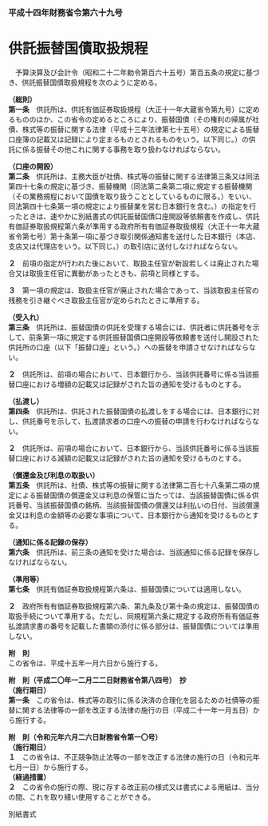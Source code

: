 ### 平成十四年財務省令第六十九号  
# 供託振替国債取扱規程  
　予算決算及び会計令（昭和二十二年勅令第百六十五号）第百五条の規定に基づき、供託振替国債取扱規程を次のように定める。  
  
**（総則）**  
**第一条**　供託所は、供託有価証券取扱規程（大正十一年大蔵省令第九号）に定めるもののほか、この省令の定めるところにより、振替国債（その権利の帰属が社債、株式等の振替に関する法律（平成十三年法律第七十五号）の規定による振替口座簿の記載又は記録により定まるものとされるものをいう。以下同じ。）の供託に係る振替その他これに関する事務を取り扱わなければならない。  
  
**（口座の開設）**  
**第二条**　供託所は、主務大臣が社債、株式等の振替に関する法律第三条又は同法第四十七条の規定に基づき、振替機関（同法第二条第二項に規定する振替機関（その業務規程において国債を取り扱うこととしているものに限る。）をいい、同法第四十七条第一項の規定により振替業を営む日本銀行を含む。）の指定を行ったときは、速やかに別紙書式の供託振替国債口座開設等依頼書を作成し、供託有価証券取扱規程第六条が準用する政府所有有価証券取扱規程（大正十一年大蔵省令第七号）第十条第一項に基づき取引関係通知書を送付した日本銀行（本店、支店又は代理店をいう。以下同じ。）の取引店に送付しなければならない。  
  
**２**　前項の指定が行われた後において、取扱主任官が新設若しくは廃止された場合又は取扱主任官に異動があったときも、前項と同様とする。  
  
**３**　第一項の規定は、取扱主任官が廃止された場合であって、当該取扱主任官の残務を引き継ぐべき取扱主任官が定められたときに準用する。  
  
**（受入れ）**  
**第三条**　供託所は、振替国債の供託を受理する場合には、供託者に供託番号を示して、前条第一項に規定する供託振替国債口座開設等依頼書を送付し開設された供託所の口座（以下「振替口座」という。）への振替を申請させなければならない。  
  
**２**　供託所は、前項の場合において、日本銀行から、当該供託番号に係る当該振替口座における増額の記載又は記録がされた旨の通知を受けるものとする。  
  
**（払渡し）**  
**第四条**　供託所は、供託された振替国債の払渡しをする場合には、日本銀行に対し、供託番号を示して、払渡請求者の口座への振替の申請を行わなければならない。  
  
**２**　供託所は、前項の場合において、日本銀行から、当該供託番号に係る当該振替口座における減額の記載又は記録がされた旨の通知を受けるものとする。  
  
**（償還金及び利息の取扱い）**  
**第五条**　供託所は、社債、株式等の振替に関する法律第二百七十八条第二項の規定による振替国債の償還金又は利息の保管に当たっては、当該振替国債に係る供託番号、当該振替国債の銘柄、当該振替国債の償還又は利払いの日付、当該償還金又は利息の金額等の必要な事項について、日本銀行から通知を受けるものとする。  
  
**（通知に係る記録の保存）**  
**第六条**　供託所は、前三条の通知を受けた場合は、当該通知に係る記録を保存しなければならない。  
  
**（準用等）**  
**第七条**　供託有価証券取扱規程第六条は、振替国債については適用しない。  
  
**２**　政府所有有価証券取扱規程第六条、第九条及び第十条の規定は、振替国債の取扱手続について準用する。ただし、同規程第六条に規定する政府所有有価証券払渡請求書の番号を記載した書類の添付に係る部分は、振替国債については準用しない。  
  
**附　則**  
この省令は、平成十五年一月六日から施行する。  
  
**附　則（平成二〇年一二月二二日財務省令第八四号）　抄**  
**（施行期日）**  
**第一条**　この省令は、株式等の取引に係る決済の合理化を図るための社債等の振替に関する法律等の一部を改正する法律の施行の日（平成二十一年一月五日）から施行する。  
  
**附　則（令和元年六月二六日財務省令第一〇号）**  
**（施行期日）**  
**１**　この省令は、不正競争防止法等の一部を改正する法律の施行の日（令和元年七月一日）から施行する。  
**（経過措置）**  
**２**　この省令の施行の際、現に存する改正前の様式又は書式による用紙は、当分の間、これを取り繕い使用することができる。  
  
別紙書式
          
        